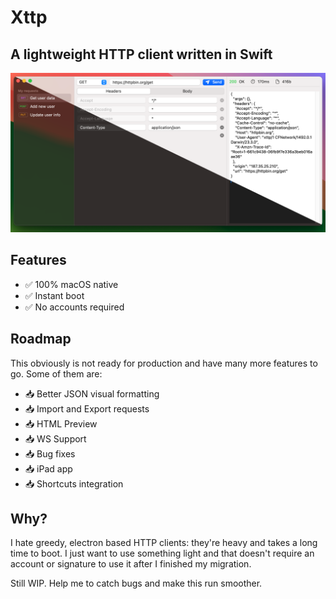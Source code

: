 # Xttp

## A lightweight HTTP client written in Swift

<img src="assets/xttp.png" width="1000px"/>

## Features

* ✅ 100% macOS native
* ✅ Instant boot
* ✅ No accounts required

## Roadmap

This obviously is not ready for production and have many more features to go. Some of them are:
* 📥 Better JSON visual formatting
* 📥 Import and Export requests
* 📥 HTML Preview
* 📥 WS Support
* 📥 Bug fixes
* 📥 iPad app
* 📥 Shortcuts integration

## Why?
I hate greedy, electron based HTTP clients: they're heavy and takes a long time to boot. 
I just want to use something light and that doesn't require an account or signature to use it after I finished my migration.


Still WIP. Help me to catch bugs and make this run smoother.
